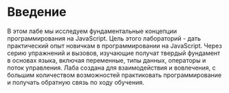 # Введение

В этом лабе мы исследуем фундаментальные концепции программирования на JavaScript. Цель этого лабораторий - дать практический опыт новичкам в программировании на JavaScript. Через серию упражнений и вызовов, изучающие получат твердый фундамент в основах языка, включая переменные, типы данных, операторы и поток управления. Лаба создана для взаимодействия и вовлечения, с большим количеством возможностей практиковать программирование и получать обратную связь по ходу обучения.
